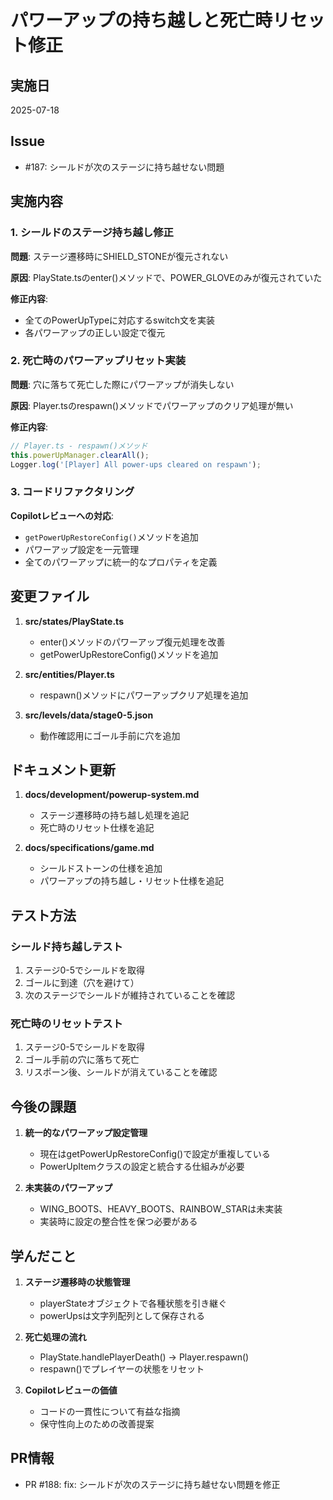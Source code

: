 # パワーアップの持ち越しと死亡時リセット修正

## 実施日
2025-07-18

## Issue
- #187: シールドが次のステージに持ち越せない問題

## 実施内容

### 1. シールドのステージ持ち越し修正

**問題**: ステージ遷移時にSHIELD_STONEが復元されない

**原因**: PlayState.tsのenter()メソッドで、POWER_GLOVEのみが復元されていた

**修正内容**:
- 全てのPowerUpTypeに対応するswitch文を実装
- 各パワーアップの正しい設定で復元

### 2. 死亡時のパワーアップリセット実装

**問題**: 穴に落ちて死亡した際にパワーアップが消失しない

**原因**: Player.tsのrespawn()メソッドでパワーアップのクリア処理が無い

**修正内容**:
```typescript
// Player.ts - respawn()メソッド
this.powerUpManager.clearAll();
Logger.log('[Player] All power-ups cleared on respawn');
```

### 3. コードリファクタリング

**Copilotレビューへの対応**:
- `getPowerUpRestoreConfig()`メソッドを追加
- パワーアップ設定を一元管理
- 全てのパワーアップに統一的なプロパティを定義

## 変更ファイル

1. **src/states/PlayState.ts**
   - enter()メソッドのパワーアップ復元処理を改善
   - getPowerUpRestoreConfig()メソッドを追加

2. **src/entities/Player.ts**
   - respawn()メソッドにパワーアップクリア処理を追加

3. **src/levels/data/stage0-5.json**
   - 動作確認用にゴール手前に穴を追加

## ドキュメント更新

1. **docs/development/powerup-system.md**
   - ステージ遷移時の持ち越し処理を追記
   - 死亡時のリセット仕様を追記

2. **docs/specifications/game.md**
   - シールドストーンの仕様を追加
   - パワーアップの持ち越し・リセット仕様を追記

## テスト方法

### シールド持ち越しテスト
1. ステージ0-5でシールドを取得
2. ゴールに到達（穴を避けて）
3. 次のステージでシールドが維持されていることを確認

### 死亡時のリセットテスト
1. ステージ0-5でシールドを取得
2. ゴール手前の穴に落ちて死亡
3. リスポーン後、シールドが消えていることを確認

## 今後の課題

1. **統一的なパワーアップ設定管理**
   - 現在はgetPowerUpRestoreConfig()で設定が重複している
   - PowerUpItemクラスの設定と統合する仕組みが必要

2. **未実装のパワーアップ**
   - WING_BOOTS、HEAVY_BOOTS、RAINBOW_STARは未実装
   - 実装時に設定の整合性を保つ必要がある

## 学んだこと

1. **ステージ遷移時の状態管理**
   - playerStateオブジェクトで各種状態を引き継ぐ
   - powerUpsは文字列配列として保存される

2. **死亡処理の流れ**
   - PlayState.handlePlayerDeath() → Player.respawn()
   - respawn()でプレイヤーの状態をリセット

3. **Copilotレビューの価値**
   - コードの一貫性について有益な指摘
   - 保守性向上のための改善提案

## PR情報
- PR #188: fix: シールドが次のステージに持ち越せない問題を修正